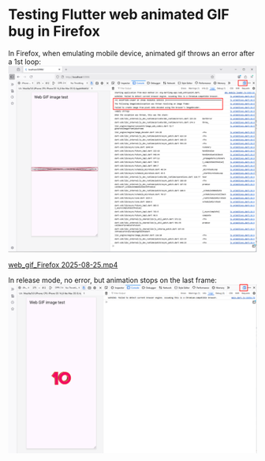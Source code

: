 # Testing Flutter web animated GIF bug in Firefox  

In Firefox, when emulating mobile device, animated gif throws an error after a 1st loop:
![web_gif_Firefox_local.png](web_gif_Firefox_local.png)

[web_gif_Firefox 2025-08-25.mp4](web_gif_Firefox%202025-08-25.mp4)

In release mode, no error, but animation stops on the last frame:
![web_gif_Firefox_release.png](web_gif_Firefox_release.png)